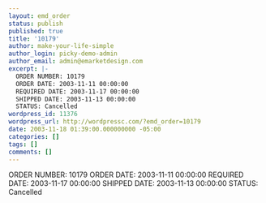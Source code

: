 ```yaml
---
layout: emd_order
status: publish
published: true
title: '10179'
author: make-your-life-simple
author_login: picky-demo-admin
author_email: admin@emarketdesign.com
excerpt: |-
  ORDER NUMBER: 10179
  ORDER DATE: 2003-11-11 00:00:00
  REQUIRED DATE: 2003-11-17 00:00:00
  SHIPPED DATE: 2003-11-13 00:00:00
  STATUS: Cancelled
wordpress_id: 11376
wordpress_url: http://wordpressc.com/?emd_order=10179
date: 2003-11-18 01:39:00.000000000 -05:00
categories: []
tags: []
comments: []
---
```

ORDER NUMBER: 10179
ORDER DATE: 2003-11-11 00:00:00
REQUIRED DATE: 2003-11-17 00:00:00
SHIPPED DATE: 2003-11-13 00:00:00
STATUS: Cancelled
